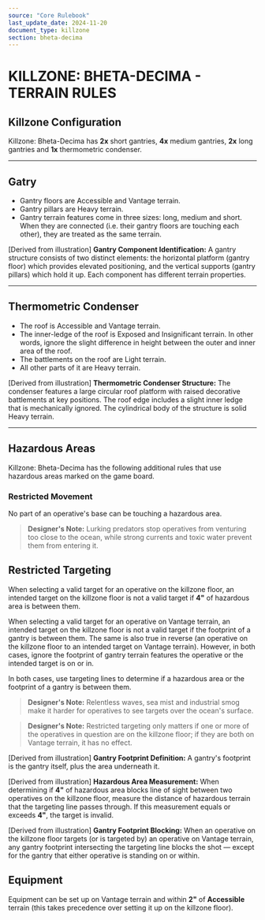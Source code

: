 ```yaml
---
source: "Core Rulebook"
last_update_date: 2024-11-20
document_type: killzone
section: bheta-decima
---
```


# KILLZONE: BHETA-DECIMA - TERRAIN RULES

## Killzone Configuration

Killzone: Bheta-Decima has **2x** short gantries, **4x** medium gantries, **2x** long gantries and **1x** thermometric condenser.

---

## Gatry

* Gantry floors are Accessible and Vantage terrain.
* Gantry pillars are Heavy terrain.
* Gantry terrain features come in three sizes: long, medium and short. When they are connected (i.e. their gantry floors are touching each other), they are treated as the same terrain.

[Derived from illustration]
**Gantry Component Identification:**
A gantry structure consists of two distinct elements: the horizontal platform (gantry floor) which provides elevated positioning, and the vertical supports (gantry pillars) which hold it up. Each component has different terrain properties.

---

## Thermometric Condenser

* The roof is Accessible and Vantage terrain.
* The inner-ledge of the roof is Exposed and Insignificant terrain. In other words, ignore the slight difference in height between the outer and inner area of the roof.
* The battlements on the roof are Light terrain.
* All other parts of it are Heavy terrain.

[Derived from illustration]
**Thermometric Condenser Structure:**
The condenser features a large circular roof platform with raised decorative battlements at key positions. The roof edge includes a slight inner ledge that is mechanically ignored. The cylindrical body of the structure is solid Heavy terrain.

---

## Hazardous Areas

Killzone: Bheta-Decima has the following additional rules that use hazardous areas marked on the game board.

### Restricted Movement

No part of an operative's base can be touching a hazardous area.

> **Designer's Note:** Lurking predators stop operatives from venturing too close to the ocean, while strong currents and toxic water prevent them from entering it.

## Restricted Targeting

When selecting a valid target for an operative on the killzone floor, an intended target on the killzone floor is not a valid target if **4"** of hazardous area is between them.

When selecting a valid target for an operative on Vantage terrain, an intended target on the killzone floor is not a valid target if the footprint of a gantry is between them. The same is also true in reverse (an operative on the killzone floor to an intended target on Vantage terrain). However, in both cases, ignore the footprint of gantry terrain features the operative or the intended target is on or in.

In both cases, use targeting lines to determine if a hazardous area or the footprint of a gantry is between them.

> **Designer's Note:** Relentless waves, sea mist and industrial smog make it harder for operatives to see targets over the ocean's surface.

> **Designer's Note:** Restricted targeting only matters if one or more of the operatives in question are on the killzone floor; if they are both on Vantage terrain, it has no effect.

[Derived from illustration]
**Gantry Footprint Definition:**
A gantry's footprint is the gantry itself, plus the area underneath it.

[Derived from illustration]
**Hazardous Area Measurement:**
When determining if **4"** of hazardous area blocks line of sight between two operatives on the killzone floor, measure the distance of hazardous terrain that the targeting line passes through. If this measurement equals or exceeds **4"**, the target is invalid.

[Derived from illustration]
**Gantry Footprint Blocking:**
When an operative on the killzone floor targets (or is targeted by) an operative on Vantage terrain, any gantry footprint intersecting the targeting line blocks the shot — except for the gantry that either operative is standing on or within.

## Equipment

Equipment can be set up on Vantage terrain and within **2"** of **Accessible** terrain (this takes precedence over setting it up on the killzone floor).